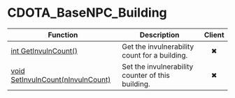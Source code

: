 # CDOTA_BaseNPC_Building
Function|Description|Client
--|--|:--:
[int GetInvulnCount()](GetInvulnCount)|Get the invulnerability count for a building.|✖
[void SetInvulnCount(nInvulnCount)](SetInvulnCount)|Set the invulnerability counter of this building.|✖
